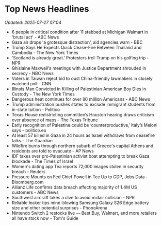 # Top News Headlines

_Updated: 2025-07-27 07:04_

- 6 people in critical condition after 11 stabbed at Michigan Walmart in 'brutal act' - ABC News
- Gaza air drops 'a grotesque distraction', aid agencies warn - BBC
- Trump Says He Expects Quick Cease-Fire Between Thailand and Cambodia - The New York Times
- 'Scotland is already great.' Protesters troll Trump on his golfing trip - NPR
- Ghislaine Maxwell's meetings with Justice Department shrouded in secrecy - NBC News
- Voters in Taiwan reject bid to oust China-friendly lawmakers in closely watched poll - CNN
- Illinois Man Convicted in Killing of Palestinian American Boy Dies in Custody - The New York Times
- Dangerous heat continues for over 80 million Americans - ABC News
- Trump administration pushes states to exclude immigrant students from in-state tuition - Politico
- Texas House redistricting committee’s Houston hearing draws criticism over absence of maps - The Texas Tribune
- Early recognition of Palestine could be ‘counterproductive,’ Italy’s Meloni says - politico.eu
- At least 57 killed in Gaza in 24 hours as Israel withdraws from ceasefire talks - The Guardian
- Wildfire burns through northern suburb of Greece's capital Athens and residents are told to evacuate - AP News
- IDF takes over pro-Palestinian activist boat attempting to break Gaza blockade - The Times of Israel
- Women's dating app Tea reports 72,000 images stolen in security breach - Reuters
- Pressure Mounts on Fed Chief Powell in Tee Up to GDP, Jobs Data - Bloomberg.com
- Allianz Life confirms data breach affecting majority of 1.4M US customers - ABC News
- Southwest aircraft takes a dive to avoid midair collision - NPR
- Reliable leaker tips mind-blowing Samsung Galaxy S26 Edge battery size and other potential surprises - PhoneArena
- Nintendo Switch 2 restocks live — Best Buy, Walmart, and more retailers all have stock now - Tom's Guide